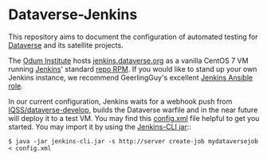 Dataverse-Jenkins
=================

This repository aims to document the configuration of automated testing for [Dataverse][] and its satellite projects.

The [Odum Institute][] hosts [jenkins.dataverse.org][] as a vanilla CentOS 7 VM running [Jenkins][]' standard [repo RPM][]. If you would like to stand up your own Jenkins instance, we recommend GeerlingGuy's excellent [Jenkins Ansible role][].

In our current configuration, Jenkins waits for a webhook push from [IQSS/dataverse-develop][], builds the Dataverse warfile and in the near future will deploy it to a test VM. You may find this [config.xml][] file helpful to get you started. You may import it by using the [Jenkins-CLI jar][]::

	$ java -jar jenkins-cli.jar -s http://server create-job mydataversejob < config.xml

[Dataverse]: https://dataverse.org/
[Odum Institute]: https://odum.unc.edu
[jenkins.dataverse.org]: https://jenkins.dataverse.org/
[Jenkins]: https://jenkins.io/
[repo RPM]: https://pkg.jenkins.io/redhat/
[Jenkins Ansible Role]: https://github.com/geerlingguy/ansible-role-jenkins
[IQSS/dataverse-develop]: https://github.com/IQSS/dataverse/tree/develop
[config.xml]: config.xml
[Jenkins-CLI jar]: https://wiki.jenkins.io/display/JENKINS/Jenkins+CLI
